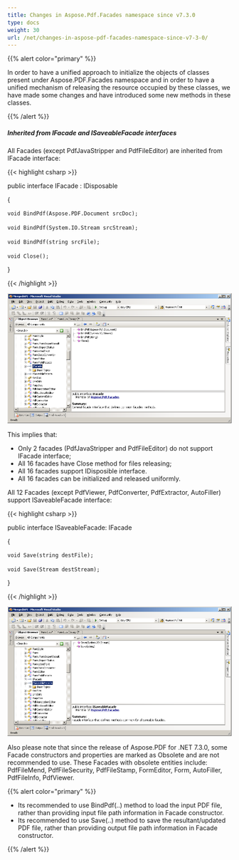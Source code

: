```yaml
---
title: Changes in Aspose.Pdf.Facades namespace since v7.3.0
type: docs
weight: 30
url: /net/changes-in-aspose-pdf-facades-namespace-since-v7-3-0/
---
```


{{% alert color="primary" %}} 

In order to have a unified approach to initialize the objects of classes present under Aspose.PDF.Facades namespace and in order to have a unified mechanism of releasing the resource occupied by these classes, we have made some changes and have introduced some new methods in these classes.

{{% /alert %}} 
##### **Inherited from IFacade and ISaveableFacade interfaces**
All Facades (except PdfJavaStripper and PdfFileEditor) are inherited from IFacade interface:

{{< highlight csharp >}}

 public interface IFacade : IDisposable

{

    void BindPdf(Aspose.PDF.Document srcDoc);

    void BindPdf(System.IO.Stream srcStream);

    void BindPdf(string srcFile);

    void Close();

}

{{< /highlight >}}

![todo:image_alt_text](changes-in-aspose-pdf-facades-namespace-since-v7-3-0_1.png)

This implies that:

- Only 2 facades (PdfJavaStripper and PdfFileEditor) do not support IFacade interface;
- All 16 facades have Close method for files releasing;
- All 16 facades support IDisposible interface.
- All 16 facades can be initialized and released uniformly.

All 12 Facades (except PdfViewer, PdfConverter, PdfExtractor, AutoFiller) support ISaveableFacade interface:

{{< highlight csharp >}}

 public interface ISaveableFacade: IFacade

{

    void Save(string destFile);

    void Save(Stream destStream);

}

{{< /highlight >}}

![todo:image_alt_text](changes-in-aspose-pdf-facades-namespace-since-v7-3-0_2.png)

Also please note that since the release of Aspose.PDF for .NET 7.3.0, some Facade constructors and properties are marked as Obsolete and are not recommended to use. These Facades with obsolete entities include: PdfFileMend, PdfFileSecurity, PdfFileStamp, FormEditor, Form, AutoFiller, PdfFileInfo, PdfViewer.

{{% alert color="primary" %}} 

- Its recommended to use BindPdf(..) method to load the input PDF file, rather than providing input file path information in Facade constructor.
- Its recommended to use Save(..) method to save the resultant/updated PDF file, rather than providing output file path information in Facade constructor.

{{% /alert %}}

